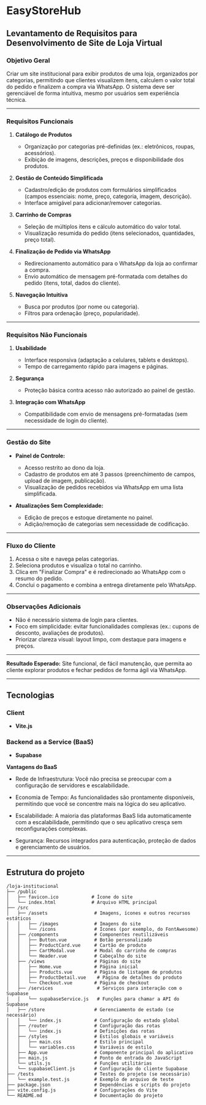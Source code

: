 # EasyStoreHub

## Levantamento de Requisitos para Desenvolvimento de Site de Loja Virtual

### **Objetivo Geral**  
Criar um site institucional para exibir produtos de uma loja, organizados por categorias, permitindo que clientes visualizem itens, calculem o valor total do pedido e finalizem a compra via WhatsApp. O sistema deve ser gerenciável de forma intuitiva, mesmo por usuários sem experiência técnica.  

---

### **Requisitos Funcionais**  
1. **Catálogo de Produtos**  
   - Organização por categorias pré-definidas (ex.: eletrônicos, roupas, acessórios).  
   - Exibição de imagens, descrições, preços e disponibilidade dos produtos.  

2. **Gestão de Conteúdo Simplificada**  
   - Cadastro/edição de produtos com formulários simplificados (campos essenciais: nome, preço, categoria, imagem, descrição).  
   - Interface amigável para adicionar/remover categorias.  

3. **Carrinho de Compras**  
   - Seleção de múltiplos itens e cálculo automático do valor total.  
   - Visualização resumida do pedido (itens selecionados, quantidades, preço total).  

4. **Finalização de Pedido via WhatsApp**  
   - Redirecionamento automático para o WhatsApp da loja ao confirmar a compra.  
   - Envio automático de mensagem pré-formatada com detalhes do pedido (itens, total, dados do cliente).  

5. **Navegação Intuitiva**  
   - Busca por produtos (por nome ou categoria).  
   - Filtros para ordenação (preço, popularidade).  

---

### **Requisitos Não Funcionais**  
1. **Usabilidade**  
   - Interface responsiva (adaptação a celulares, tablets e desktops).  
   - Tempo de carregamento rápido para imagens e páginas.  

2. **Segurança**  
   - Proteção básica contra acesso não autorizado ao painel de gestão.  

3. **Integração com WhatsApp**  
   - Compatibilidade com envio de mensagens pré-formatadas (sem necessidade de login do cliente).  

---

### **Gestão do Site**  
- **Painel de Controle:**  
  - Acesso restrito ao dono da loja.  
  - Cadastro de produtos em até 3 passos (preenchimento de campos, upload de imagem, publicação).  
  - Visualização de pedidos recebidos via WhatsApp em uma lista simplificada.  

- **Atualizações Sem Complexidade:**  
  - Edição de preços e estoque diretamente no painel.  
  - Adição/remoção de categorias sem necessidade de codificação.  

---

### **Fluxo do Cliente**  
1. Acessa o site e navega pelas categorias.  
2. Seleciona produtos e visualiza o total no carrinho.  
3. Clica em "Finalizar Compra" e é redirecionado ao WhatsApp com o resumo do pedido.  
4. Conclui o pagamento e combina a entrega diretamente pelo WhatsApp.  

--- 

### **Observações Adicionais**  
- Não é necessário sistema de login para clientes.  
- Foco em simplicidade: evitar funcionalidades complexas (ex.: cupons de desconto, avaliações de produtos).  
- Priorizar clareza visual: layout limpo, com destaque para imagens e preços.  

--- 

**Resultado Esperado:** Site funcional, de fácil manutenção, que permita ao cliente explorar produtos e fechar pedidos de forma ágil via WhatsApp.

---
## Tecnologias
### Client
- **Vite.js**
### Backend as a Service (BaaS)
- **Supabase**

**Vantagens do BaaS**
- Rede de Infraestrutura: Você não precisa se preocupar com a configuração de servidores e escalabilidade.

- Economia de Tempo: As funcionalidades são prontamente disponíveis, permitindo que você se concentre mais na lógica do seu aplicativo.
  
- Escalabilidade: A maioria das plataformas BaaS lida automaticamente com a escalabilidade, permitindo que o seu aplicativo cresça sem reconfigurações complexas.
- Segurança: Recursos integrados para autenticação, proteção de dados e gerenciamento de usuários.
---
## Estrutura do projeto

```Plaintext
/loja-institucional
├── /public
│   ├── favicon.ico            # Ícone do site
│   └── index.html             # Arquivo HTML principal
├── /src
│   ├── /assets                 # Imagens, ícones e outros recursos estáticos
│   │   ├── /images             # Imagens do site
│   │   └── /icons              # Ícones (por exemplo, do FontAwesome)
│   ├── /components             # Componentes reutilizáveis
│   │   ├── Button.vue          # Botão personalizado
│   │   ├── ProductCard.vue     # Cartão de produto
│   │   ├── CartModal.vue       # Modal do carrinho de compras
│   │   └── Header.vue          # Cabeçalho do site
│   ├── /views                  # Páginas do site
│   │   ├── Home.vue            # Página inicial
│   │   ├── Products.vue        # Página de listagem de produtos
│   │   ├── ProductDetail.vue    # Página de detalhes do produto
│   │   └── Checkout.vue        # Página de checkout
│   ├── /services                # Serviços para interação com o Supabase
│   │   └── supabaseService.js   # Funções para chamar a API do Supabase
│   ├── /store                  # Gerenciamento de estado (se necessário)
│   │   └── index.js            # Configuração do estado global
│   ├── /router                 # Configuração das rotas
│   │   └── index.js            # Definições das rotas
│   ├── /styles                 # Estilos globais e variáveis
│   │   ├── main.css            # Estilo principal
│   │   └── variables.css       # Variáveis de estilo
│   ├── App.vue                 # Componente principal do aplicativo
│   ├── main.js                 # Ponto de entrada do JavaScript
│   └── utils.js                # Funções utilitárias
│   └── supabaseClient.js       # Configuração do cliente Supabase
├── /tests                      # Testes do projeto (se necessário)
│   └── example.test.js         # Exemplo de arquivo de teste
├── package.json                # Dependências e scripts do projeto
├── vite.config.js              # Configurações do Vite
└── README.md                   # Documentação do projeto
```

